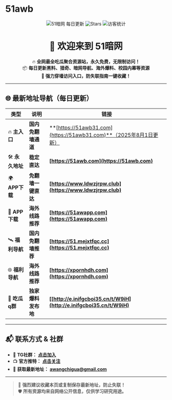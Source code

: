 # 51awb

<p align="center">
  <img src="https://img.shields.io/badge/51暗网-每日更新-ff69b4.svg?style=for-the-badge" alt="51暗网 每日更新">
  <img src="https://img.shields.io/github/stars/51awb/51awb?style=for-the-badge" alt="Stars">
  <img src="https://visitor-badge.laobi.icu/badge?page_id=51awb.51awb" alt="访客统计" style="max-width:100%;">
</p>

<h1 align="center">👋 欢迎来到 51暗网</h1>

<p align="center">
  🔥 <strong>全网最全吃瓜聚合资源站，永久免费，无限制访问！</strong><br>
  📦 <strong>每日更新黑料、猎奇、暗网导航、海外爆料、校园内幕等资源</strong><br>
  🚀 <strong>强力穿墙访问入口，防失联指南一键收藏！</strong>
</p>

---

## 🌐 **最新地址导航（每日更新）**

| **类型**        | **说明**           | **链接** |
|----------------|--------------------|----------|
| 🔥 **主入口**   | **国内免翻墙通道** | **[https://51awb31.com](https://51awb31.com)**（2025年8月1日更新） |
| 🛠 **永久地址** | **稳定直达**       | **[https://51awb.com](https://51awb.com)** |
| 🌍 **APP下载**  | **免翻墙一键直达** | **[https://www.ldwzjrpw.club](https://www.ldwzjrpw.club)** |
| 📲 **APP下载**  | **海外线路推荐**   | **[https://51awapp.com](https://51awapp.com)** |
| 🛰️ **福利导航** | **国内免翻墙推荐** | **[https://51.mejxtfqc.cc](https://51.mejxtfqc.cc)** |
| 🌐 **福利导航** | **海外线路推荐**   | **[https://xpornhdh.com](https://xpornhdh.com)** |
| 🍉 **吃瓜q群**  | **独家爆料发布地** | **[[http://e.inifgcboi35.cn/t/W9iH](http://e.inifgcboi35.cn/t/W9iH)** |

---

## 📬 **联系方式 & 社群**

- 💬 **TG社群：** [**点击加入**](https://t.me/anwangcg)
- 📺 **官方推特：** [**点击关注**](https://t.me/awcgg88)
- 📧 **获取最新地址：** **awangchigua@gmail.com**

---

> 📌 **强烈建议收藏本页或复制保存最新地址，防止失联！**  
> 🛡️ **所有资源均来自网络公开信息，仅供学习研究用途。**

